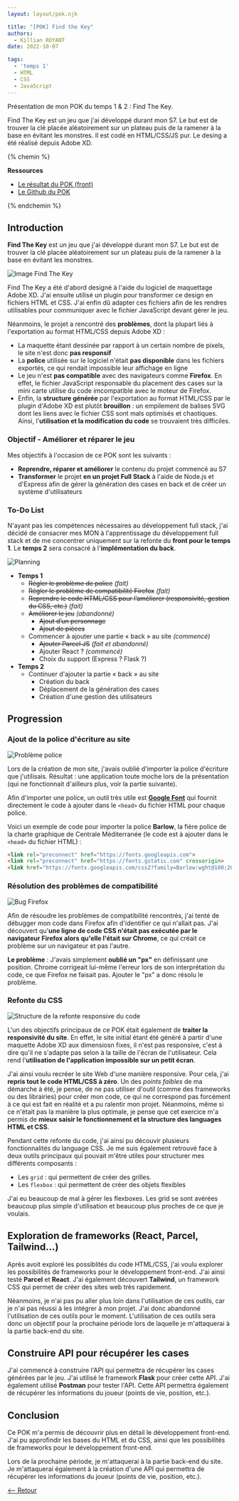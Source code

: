 ```yaml
---
layout: layout/pok.njk

title: "[POK] Find the Key"
authors:
  - Killian ROYANT
date: 2022-10-07

tags:
  - 'temps 1'
  - HTML
  - CSS
  - JavaScript
---
```


<!-- début résumé -->

Présentation de mon POK du temps 1 & 2 : Find The Key.

Find The Key est un jeu que j'ai développé durant mon S7. Le but est de trouver la clé placée aléatoirement sur un plateau puis de la ramener à la base en évitant les monstres. Il est codé en HTML/CSS/JS pur. Le desing a été réalisé depuis Adobe XD.

<!-- fin résumé -->

{% chemin %}

**Ressources**

- [Le résultat du POK (front)](https://royantk.github.io/FindTheKey/)
- [Le Github du POK](https://github.com/royantk/FindTheKey)

{% endchemin %}

## Introduction

**Find The Key** est un jeu que j'ai développé durant mon S7. Le but est de trouver la clé placée aléatoirement sur un plateau puis de la ramener à la base en évitant les monstres.

![Image Find The Key](FindTheKey.png)

Find The Key a été d'abord designé à l'aide du logiciel de maquettage Adobe XD. J'ai ensuite utilisé un plugin pour transformer ce design en fichiers HTML et CSS. J'ai enfin dû adapter ces fichiers afin de les rendres utilisables pour communiquer avec le fichier JavaScript devant gérer le jeu.

Néanmoins, le projet a rencontré des **problèmes**, dont la plupart liés à l'exportation au format HTML/CSS depuis Adobe XD :

- La maquette étant dessinée par rapport à un certain nombre de pixels, le site n'est donc **pas responsif**
- La **police** utilisée sur le logiciel n'était **pas disponible** dans les fichiers exportés, ce qui rendait impossible leur affichage en ligne
- Le jeu n'est **pas compatible** avec des navigateurs comme **Firefox**. En effet, le fichier JavaScript responsable du placement des cases sur la mini carte utilise du code imcompatible avec le moteur de Firefox.
- Enfin, la **structure générée** par l'exportation au format HTML/CSS par le plugin d'Adobe XD est plutôt **brouillon** : un empilement de balises SVG dont les liens avec le fichier CSS sont mals optimisés et chaotiques. Ainsi, l'**utilisation et la modification du code** se trouvaient très difficiles.

### Objectif - Améliorer et réparer le jeu

Mes objectifs à l'occasion de ce POK sont les suivants :

- **Reprendre, réparer et améliorer** le contenu du projet commencé au S7
- **Transformer** le projet **en un projet Full Stack** à l'aide de Node.js et d'Express afin de gérer la génération des cases en back et de créer un système d'utilisateurs

### To-Do List

N'ayant pas les compétences nécessaires au développement full stack, j'ai décidé de consacrer mes MON à l'apprentissage du développement full stack et de me concentrer uniquement sur la refonte du **front pour le temps 1**. Le **temps 2** sera consacré à l'**implémentation du back**.

![Planning](planning.png)

- **Temps 1**
  - ~~Régler le problème de police~~ *(fait)*
  - ~~Régler le problème de compatibilité Firefox~~ *(fait)*
  - ~~Reprendre le code HTML/CSS pour l’améliorer (responsivité, gestion du CSS, etc.)~~ *(fait)*
  - ~~Améliorer le jeu~~ *(abandonné)*
    - ~~Ajout d’un personnage~~
    - ~~Ajout de pièces~~
  - Commencer à ajouter une partie « back » au site *(commencé)*
    - ~~Ajouter Parcel JS~~ *(fait et abandonné)*
    - Ajouter React ? *(commencé)*
    - Choix du support (Express ? Flask ?)
- **Temps 2**
  - Continuer d'ajouter la partie « back » au site
    - Création du back
    - Déplacement de la génération des cases
    - Création d'une gestion des utilisateurs

## Progression

### Ajout de la police d'écriture au site

![Problème police](police.png)

Lors de la création de mon site, j'avais oublié d'importer la police d'écriture que j'utilisais. Résultat : une application toute moche lors de la présentation (qui ne fonctionnait d'ailleurs plus, voir la partie suivante).

Afin d'importer une police, un outil très utile est [**Google Font**](https://fonts.google.com/specimen/Barlow) qui fournit directement le code à ajouter dans le `<head>` du fichier HTML pour chaque police.

Voici un exemple de code pour importer la police **Barlow**, la fière police de la charte graphique de Centrale Méditerranée (le code est à ajouter dans le `<head>` du fichier HTML) :

```html
<link rel="preconnect" href="https://fonts.googleapis.com">
<link rel="preconnect" href="https://fonts.gstatic.com" crossorigin>
<link href="https://fonts.googleapis.com/css2?family=Barlow:wght@100;200;300;400;500;600;700;800;900&display=swap" rel="stylesheet">
```

### Résolution des problèmes de compatibilité

![Bug Firefox](firefox.png)

Afin de résoudre les problèmes de compatibilité rencontrés, j'ai tenté de débugger mon code dans Firefox afin d'identifier ce qui n'allait pas. J'ai découvert qu'**une ligne de code CSS n'était pas exécutée par le navigateur Firefox alors qu'elle l'était sur Chrome**, ce qui créait ce problème sur un navigateur et pas l'autre.

**Le problème** : J'avais simplement **oublié un "px"** en définissant une position. Chrome corrigeait lui-même l'erreur lors de son interprétation du code, ce que Firefox ne faisait pas. Ajouter le "px" a donc résolu le problème.

### Refonte du CSS

![Structure de la refonte responsive du code](css.png)

L'un des objectifs principaux de ce POK était également de **traiter la responsivité du site**. En effet, le site initial étant été généré à partir d'une maquette Adobe XD aux dimensiosn fixes, il n'est pas responsive, c'est à dire qu'il ne s'adapte pas selon à la taille de l'écran de l'utilisateur. Cela rend l'**utilisation de l'application impossible sur un petit écran**.

J'ai ainsi voulu recréer le site Web d'une manière responsive. Pour cela, j'ai **repris tout le code HTML/CSS à zéro**. Un des *points faibles* de ma démarche à été, je pense, de ne pas utiliser d'outil (comme des frameworks ou des librairies) pour créer mon code, ce qui ne correspond pas forcément à ce qui est fait en réalité et a pu ralentir mon projet. Néanmoins, même si ce n'était pas la manière la plus optimale, je pense que cet exercice m'a permis de **mieux saisir le fonctionnement et la structure des languages HTML et CSS**.

Pendant cette refonte du code, j'ai ainsi pu découvir plusieurs fonctionnalités du language CSS. Je me suis également retrouvé face à deux outils principaux qui pouvait m'être utiles pour structurer mes différents composants :

- Les `grid` : qui permettent de créer des grilles.
- Les `flexbox` : qui permettent de créer des objets flexibles

J'ai eu beaucoup de mal à gérer les flexboxes. Les grid se sont avérées beaucoup plus simple d'utilisation et beaucoup plus proches de ce que je voulais.

## Exploration de frameworks (React, Parcel, Tailwind...)

Après avoit exploré les possiblités du code HTML/CSS, j'ai voulu explorer les possibilités de frameworks pour le développement front-end. J'ai ainsi testé **Parcel** et **React**. J'ai également découvert **Tailwind**, un framework CSS qui permet de créer des sites web très rapidement.

Néanmoins, je n'ai pas pu aller plus loin dans l'utilisation de ces outils, car je n'ai pas réussi à les intégrer à mon projet. J'ai donc abandonné l'utilisation de ces outils pour le moment. L'utilisation de ces outils sera donc un objectif pour la prochaine période lors de laquelle je m'attaquerai à la partie back-end du site.

## Construire API pour récupérer les cases

J'ai commencé à construire l'API qui permettra de récupérer les cases générées par le jeu. J'ai utilisé le framework **Flask** pour créer cette API. J'ai également utilisé **Postman** pour tester l'API. Cette API permettra également de récupérer les informations du joueur (points de vie, position, etc.).

## Conclusion

Ce POK m'a permis de découvrir plus en détail le développement front-end. J'ai pu approfindir les bases du HTML et du CSS, ainsi que les possibilités de frameworks pour le développement front-end.

Lors de la prochaine période, je m'attaquerai à la partie back-end du site. Je m'attaquerai également à la création d'une API qui permettra de récupérer les informations du joueur (points de vie, position, etc.).

[<-- Retour](../)
